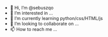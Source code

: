 - 👋 Hi, I’m @sebuszqo
- 👀 I’m interested in ...
- 🌱 I’m currently learning python/css/HTML/js
- 💞️ I’m looking to collaborate on ...
- 📫 How to reach me ...

<!---
sebuszqo/sebuszqo is a ✨ special ✨ repository because its `README.md` (this file) appears on your GitHub profile.
You can click the Preview link to take a look at your changes.
--->
